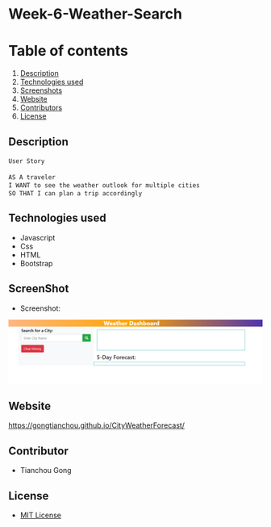 # Week-6-Weather-Search

# Table of contents
1. [Description](#description)
2. [Technologies used](#technologies-used)
3. [Screenshots](#screenshot)
4. [Website](#website)
5. [Contributors](#contributor)
6. [License](#license)

## Description
```
User Story

AS A traveler
I WANT to see the weather outlook for multiple cities
SO THAT I can plan a trip accordingly
```

## Technologies used
* Javascript
* Css
* HTML
* Bootstrap

## ScreenShot
* Screenshot:

![screenshot](./assets/images/screenshot.PNG)

## Website

https://gongtianchou.github.io/CityWeatherForecast/

## Contributor

* Tianchou Gong

## License
* [MIT License](https://choosealicense.com/licenses/mit/)